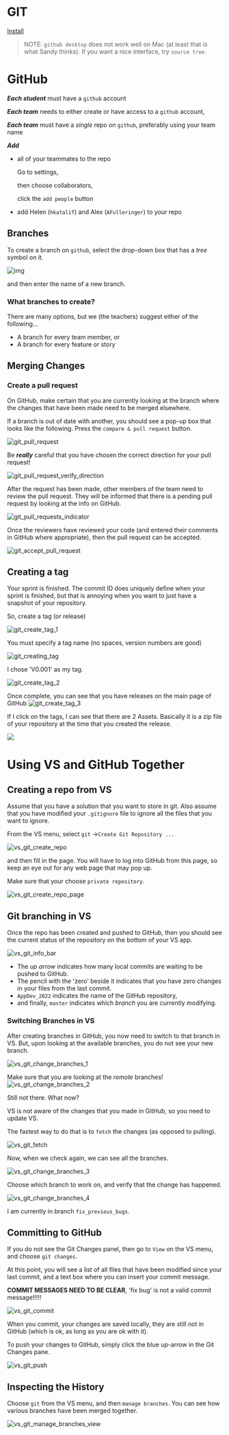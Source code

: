 # GIT

[Install](https://www.google.com/search?q=how+to+install+git&rlz=1C1CHBF_enCA938CA938&oq=how+to+install+git&aqs=chrome..69i57j0i512l9.8612j0j4&sourceid=chrome&ie=UTF-8)

> NOTE:  `github desktop` does not work well on Mac (at least that is what Sandy thinks).  If you want a nice interface, try `source tree`.

# GitHub

***Each student*** must have a `github` account

***Each team*** needs to either create or have access to a `github` account, 

***Each team*** must have a *single* repo on `github`, preferably using your team name

***Add***

* all of your teammates to the repo

  Go to settings,

  then choose collaborators,

  click the `add people` button

* add Helen (`hkatalif`) and Alex (`AFulleringer`) to your repo 

## Branches

To create a branch on `github`, select the drop-down box that has a *tree* symbol on it.

![img](./Images/git_create_new_branch.png)

and then enter the name of a new branch.

### What branches to create?

There are many options, but we (the teachers) suggest either of the following...

* A branch for every team member, or
* A branch for every feature or story

## Merging Changes

### Create a pull request

On GitHub, make certain that you are currently looking at the branch where the changes that have been made need to be merged elsewhere.

If a branch is out of date with another, you should see a pop-up box that looks like the following.  Press the `compare & pull request` button.

![git_pull_request](./Images/git_pull_request.PNG)

Be ***really*** careful that you have chosen the correct direction for your pull request! 

![git_pull_request_verify_direction](./Images/git_pull_request_verify_direction.png)

After the request has been made, other members of the team need to review the pull request.  They will be informed that there is a pending pull request by looking at the info on GitHub.

![git_pull_requests_indicator](./Images/git_pull_requests_indicator.png)

Once the reviewers have reviewed your code (and entered their comments in GitHub where appropriate), then the pull request can be accepted.

![git_accept_pull_request](./Images/git_accept_pull_request.png)



## Creating a tag

Your sprint is finished.  The commit ID does uniquely define when your sprint is finished, but that is annoying when you want to just have a snapshot of your repository.

So, create a tag (or release)

![git_create_tag_1](./Images/git_create_tag_1.png)

You must specify a tag name (no spaces, version numbers are good)

![git_creating_tag](./Images/git_creating_tag.png)



I chose 'V0.001' as my tag.  

![git_create_tag_2](./Images/git_create_tag_2.png)

Once complete, you can see that you have releases on the main page of GitHub
![git_create_tag_3](./Images/git_create_tag_3.png)

If I click on the tags, I can see that there are 2 Assets.  Basically it is a zip file of your repository at the time that you created the release.

![](./Images/git_create_tag_4.png)







# Using VS and GitHub Together

## Creating a repo from VS

Assume that you have a solution that you want to store in git.  Also assume that you have modified your `.gitignore` file to ignore all the files that you want to ignore.

From the VS menu, select `git` ->`Create Git Repository ...`

![vs_git_create_repo](./Images/vs_git_create_repo.png)

and then fill in the page.  You will have to log into GitHub from this page, so keep an eye out for any web page that may pop up.

Make sure that your choose `private repository`.

![vs_git_create_repo_page](./Images/vs_git_create_repo_page.png)



## Git branching in VS

Once the repo has been created and pushed to GitHub, then you should see the current status of the repository on the bottom of your VS app.

![vs_git_info_bar](./Images/vs_git_info_bar.png)

* The *up arrow* indicates how many local commits are waiting to be pushed to GitHub.  
* The pencil with the 'zero' beside it indicates that you have zero changes in your files from the last commit.
* `AppDev_2022` indicates the name of the GitHub repository, 
* and finally, `master` indicates which *branch* you are currently modifying.

### Switching Branches in VS

After creating branches in GitHub, you now need to switch to that branch in VS.  But, upon looking at the available branches, you do not see your new branch.

![vs_git_change_branches_1](./Images/vs_git_change_branches_1.png)

Make sure that you are looking at the *remote* branches!
![vs_git_change_branches_2](./Images/vs_git_change_branches_2.png)

Still not there. What now?

VS is not aware of the changes that you made in GitHub, so you need to update VS.  

The fastest way to do that is to `fetch` the changes (as opposed to pulling).

![vs_git_fetch](./Images/vs_git_fetch.png)



Now, when we check again, we can see all the branches.

![vs_git_change_branches_3](./Images/vs_git_change_branches_3.png)



Choose which branch to work on, and verify that the change has happened.

![vs_git_change_branches_4](./Images/vs_git_change_branches_4.png)

I am currently in branch `fix_previous_bugs`. 

## Committing to GitHub

If you do not see the Git Changes panel, then go to `View` on the VS menu, and choose `git changes`.

At this point, you will see a list of all files that have been modified since your last commit, and a text box where you can insert your commit message.

**COMMIT MESSAGES NEED TO BE CLEAR**, 'fix bug' is not a valid commit message!!!!!

![vs_git_commit](./Images/vs_git_commit.png)

When you commit, your changes are saved locally, they are still not in GitHub (which is ok, as long as you are ok with it).

To push your changes to GitHub, simply click the blue up-arrow in the Git Changes pane.

![vs_git_push](./Images/vs_git_push.png)

## Inspecting the History

Choose `git` from the VS menu, and then `manage branches`.  You can see how various branches have been merged together.

![vs_git_manage_branches_view](./Images/vs_git_manage_branches_view.png)
